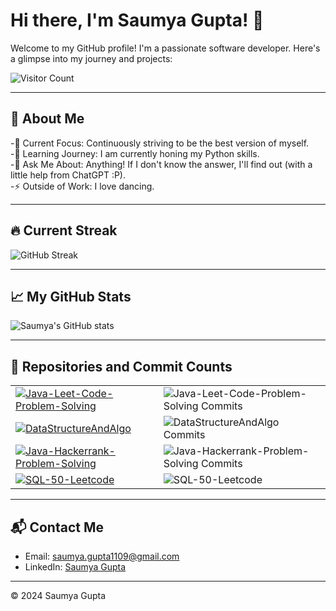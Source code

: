 # Hi there, I'm Saumya Gupta! 👋

Welcome to my GitHub profile! I'm a passionate software developer. Here's a glimpse into my journey and projects:

![Visitor Count](https://komarev.com/ghpvc/?username=saumya1109)

---

## 🔭 About Me

-🔭 Current Focus: Continuously striving to be the best version of myself. <br>
-🌱 Learning Journey: I am currently honing my Python skills. <br>
-💬 Ask Me About: Anything! If I don't know the answer, I'll find out (with a little help from ChatGPT :P). <br>
-⚡ Outside of Work: I love dancing. <br>

---

## 🔥 Current Streak

![GitHub Streak](https://github-readme-streak-stats.herokuapp.com/?user=saumya1109&theme=radical)

---

## 📈 My GitHub Stats

![Saumya's GitHub stats](https://github-readme-stats.vercel.app/api?username=saumya1109&show_icons=true&theme=radical)

---

## 📂 Repositories and Commit Counts

<table>
  <tr>
    <td>
      <a href="https://github.com/saumya1109/Java-Leet-Code-Problem-Solving">
        <img src="https://github-readme-stats.vercel.app/api/pin/?username=saumya1109&repo=Java-Leet-Code-Problem-Solving&theme=radical" alt="Java-Leet-Code-Problem-Solving"/>
      </a>
    </td>
    <td>
      <img src="https://img.shields.io/github/commit-activity/m/saumya1109/Java-Leet-Code-Problem-Solving?style=flat-square&logo=github&label=Commits" alt="Java-Leet-Code-Problem-Solving Commits"/>
    </td>
  </tr>
  <tr>
    <td>
      <a href="https://github.com/saumya1109/DataStructureAndAlgo">
        <img src="https://github-readme-stats.vercel.app/api/pin/?username=saumya1109&repo=DataStructureAndAlgo&theme=radical" alt="DataStructureAndAlgo"/>
      </a>
    </td>
    <td>
      <img src="https://img.shields.io/github/commit-activity/m/saumya1109/DataStructureAndAlgo?style=flat-square&logo=github&label=Commits" alt="DataStructureAndAlgo Commits"/>
    </td>
  </tr>
  <tr>
    <td>
      <a href="https://github.com/saumya1109/Java-Hackerrank-Problem-Solving">
        <img src="https://github-readme-stats.vercel.app/api/pin/?username=saumya1109&repo=Java-Hackerrank-Problem-Solving&theme=radical" alt="Java-Hackerrank-Problem-Solving"/>
      </a>
    </td>
    <td>
      <img src="https://img.shields.io/github/commit-activity/m/saumya1109/Java-Hackerrank-Problem-Solving?style=flat-square&logo=github&label=Commits" alt="Java-Hackerrank-Problem-Solving Commits"/>
    </td>
  </tr>
  <tr>
    <td>
      <a href="https://github.com/saumya1109/SQL-50-Leetcode">
        <img src="https://github-readme-stats.vercel.app/api/pin/?username=saumya1109&repo=SQL-50-Leetcode&theme=radical" alt="SQL-50-Leetcode"/>
      </a>
    </td>
    <td>
      <img src="https://img.shields.io/github/commit-activity/m/saumya1109/SQL-50-Leetcode?style=flat-square&logo=github&label=Commits" alt="SQL-50-Leetcode"/>
    </td>
  </tr>
</table>

---

## 📬 Contact Me

- Email: [saumya.gupta1109@gmail.com](mailto:saumya.gupta1109@gmail.com)
- LinkedIn: [Saumya Gupta](https://www.linkedin.com/in/saumya-gupta1109)

---

© 2024 Saumya Gupta
